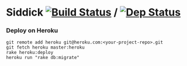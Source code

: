 # Siddick [![Build Status](https://secure.travis-ci.org/siddick/siddick.png)](http://travis-ci.org/siddick/siddick) / [![Dep Status](https://gemnasium.com/siddick/siddick.png)](http://gemnasium.com/siddick/siddick)


### Deploy on Heroku

```
git remote add heroku git@heroku.com:<your-project-repo>.git
git fetch heroku master:heroku
rake heroku:deploy
heroku run "rake db:migrate"
```

